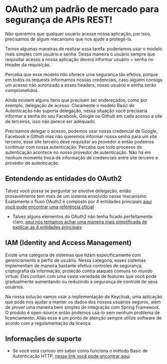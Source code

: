 # OAuth2 um padrão de mercado para segurança de APIs REST!

Não queremos que qualquer usuário acesse nossa aplicação, por isso, precisamos de algum mecanismo que nos ajude a protegê-la.

Temos algumas maneiras de realizar essa tarefa: poderíamos usar o modelo mais simples com usuário e senha. Dessa maneira o usuário sempre que requisitar acesso a nossa aplicação deverá informar usuário + senha no Header da requisição.

Perceba que esse modelo não oferece uma segurança tão efetiva, porque em todos os requests informamos nossas credenciais, caso alguém consiga um acesso não autorizado a esses headers, nosso usuário e senha serão comprometidos.

Ainda existem alguns itens que precisam ser endereçados, como por exemplo, delegação de acesso.  Claramente o modelo Basic de Autenticação não suporta delegação, nessa situação você precisaria informar a senha do seu Facebook, Google ou Github em cada acesso a site de terceiros, isso não parece ser adequado.

Precisamos delegar o acesso, podemos usar nossa credencial de Google, Facebook e Github mas não queremos informar nossa senha para um site terceiro, esse site terceiro deve requisitar ao provedor e então podemos continuar com nossa autenticação. Perceba que todo processo de autenticação acontece no nosso provedor de autenticação. Não há em nenhum momento troca de informação de credenciais entre site terceiro e provedor de autenticação.

## Entendendo as entidades do OAuth2

Talvez você possa se perguntar se envolve delegação, então provavelmente tem mais de um sistema envolvido nesse mecanismo. Exatamente o fluxo OAuth2 é composto por 4 entidades principais [aqui você pode encontrar uma referência
oficial](https://tools.ietf.org/html/rfc6749#section-1.1) 

* Talvez alguns elementos do OAuth2 não tenha ficado perfeitamente claro, [aqui nós tentamos achar uma maneira mais
 simplificada de explicar as 4 entidades principais](../informacao_procedural/oauth2_entidades.md)

## IAM (Identity and Access Management)

Existe uma categoria de sistemas que lidam especificamente com gerenciamento e perfis de usuário. Nessa categoria, esses sistemas implementam de maneira bastante efetiva controles de segurança, criptografia da informação, proteção contra ataques comuns no mundo virtual. Eles contam com uma vasta variedade de features que você pode gradualmente aumentando ou reduzindo a segurança de controle de seus usuários.

Na nossa solução vamos usar a implementação do Keycloak, uma aplicação que pode nos ajudar a manter os dados dos nossos usuários seguros, além de prover uma maneira bem simples de integração com Spring Framework. O produto é open-source então podemos usá-lo sem nenhum problema de licenciamento. Aliás esse é um ponto de atenção sempre utilize software de acordo com a regulamentação da licença.

## Informações de suporte
 
* Se você está curioso em saber como funciona o método Basic de Autenticação HTTP, [nesse link você pode
encontrar aqui](https://developer.mozilla.org/en-US/docs/Web/HTTP/Authentication)
